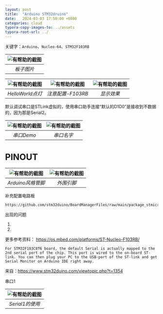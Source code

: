 ```yaml
---
layout: post
title:  "Arduino STM32druino"
date:   2024-03-03 17:50:00 +0800
categories: cloud
typora-copy-images-to: ../assets
typora-root-url: ../
---
```


关键字：`Arduino`、`Nucleo-64`、`STM32F103RB`

| ![有帮助的截图](/assets/微信截图_20240303180614.png) |
| :-----------------: |
|         *板子图片*   |

| ![有帮助的截图](/assets/微信截图_20240303180322.png) | ![有帮助的截图](/assets/f8f6729114de691f89afd2013304bb0.jpg) | ![有帮助的截图](/assets/copy_D9B317BD-A603-4EE6-A66A-0DECE927984E-min.gif) |
| :-----------: | :---------------: | :----------: |
|    *HelloWorld点灯*  |  *注意配置-F103RB*   |   *显示效果*   |

默认调试串口是STLink虚拟的，使用串口助手连接“默认的D1D0”是接收到不数据的，因为那是Serial2。

| ![有帮助的截图](/assets/微信截图_20240304154255.png) | ![有帮助的截图](/assets/a3df58f1215c6eaea614d2800021e28.png) |
| :----------------------------------------: | :----------------------------------------: |
|          *串口Demo*          |          *串口名字*          |


# PINOUT

| ![有帮助的截图](/assets/FT4S7MBJ98RBEZI.jpg) | ![有帮助的截图](/assets/F8VOF5RJ98RBEZH.png) |
| :----------------------------------------: | :----------------------------------------: |
|          *Arduino风格管脚*          |          *外围引脚*          |

补充配置电路板
```
https://github.com/stm32duino/BoardManagerFiles/raw/main/package_stmicroelectronics_index.json
```


出现的问题

1. 
2.

更多参考资料：
https://os.mbed.com/platforms/ST-Nucleo-F103RB/


```
For STM32F103C8T6 board, the default Serial is actually mapped to the 2nd serial port of the chip. This port is wired to the on-board ST-link. You can then plug your PC to the USB-port of the ST-link and get Serial Monitor on Arduino IDE right away.
```
来自：https://www.stm32duino.com/viewtopic.php?t=1354

串口1

| ![有帮助的截图](/assets/微信截图_20240320221106.png) |
| :----------------------------------------: |
|          *Serial1的使用*          |
